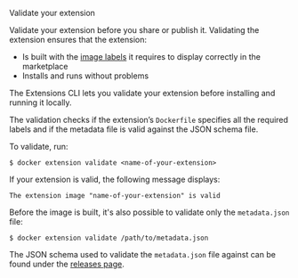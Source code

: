 Validate your extension


Validate your extension before you share or publish it. Validating the extension ensures that the extension:

- Is built with the [image labels](labels.md) it requires to display correctly in the marketplace
- Installs and runs without problems

The Extensions CLI lets you validate your extension before installing and running it locally.

The validation checks if the extension’s `Dockerfile` specifies all the required labels and if the metadata file is valid against the JSON schema file.

To validate, run:

```console
$ docker extension validate <name-of-your-extension>
```

If your extension is valid, the following message displays:

```console
The extension image "name-of-your-extension" is valid
```

Before the image is built, it's also possible to validate only the `metadata.json` file:

```console
$ docker extension validate /path/to/metadata.json
```

The JSON schema used to validate the `metadata.json` file against can be found under the [releases page](https://github.com/docker/extensions-sdk/releases/latest).
